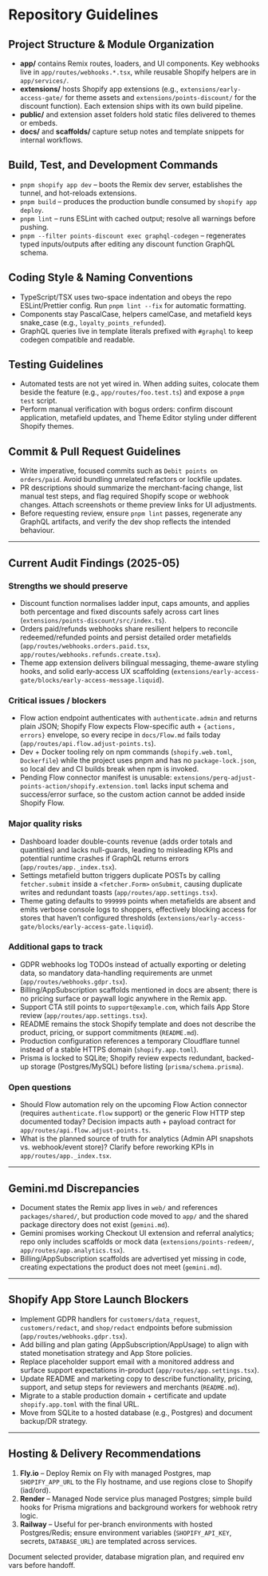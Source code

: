 # Repository Guidelines

## Project Structure & Module Organization
- **app/** contains Remix routes, loaders, and UI components. Key webhooks live in `app/routes/webhooks.*.tsx`, while reusable Shopify helpers are in `app/services/`.
- **extensions/** hosts Shopify app extensions (e.g., `extensions/early-access-gate/` for theme assets and `extensions/points-discount/` for the discount function). Each extension ships with its own build pipeline.
- **public/** and extension asset folders hold static files delivered to themes or embeds.
- **docs/** and **scaffolds/** capture setup notes and template snippets for internal workflows.

## Build, Test, and Development Commands
- `pnpm shopify app dev` – boots the Remix dev server, establishes the tunnel, and hot-reloads extensions.
- `pnpm build` – produces the production bundle consumed by `shopify app deploy`.
- `pnpm lint` – runs ESLint with cached output; resolve all warnings before pushing.
- `pnpm --filter points-discount exec graphql-codegen` – regenerates typed inputs/outputs after editing any discount function GraphQL schema.

## Coding Style & Naming Conventions
- TypeScript/TSX uses two-space indentation and obeys the repo ESLint/Prettier config. Run `pnpm lint --fix` for automatic formatting.
- Components stay PascalCase, helpers camelCase, and metafield keys snake_case (e.g., `loyalty_points_refunded`).
- GraphQL queries live in template literals prefixed with `#graphql` to keep codegen compatible and readable.

## Testing Guidelines
- Automated tests are not yet wired in. When adding suites, colocate them beside the feature (e.g., `app/routes/foo.test.ts`) and expose a `pnpm test` script.
- Perform manual verification with bogus orders: confirm discount application, metafield updates, and Theme Editor styling under different Shopify themes.

## Commit & Pull Request Guidelines
- Write imperative, focused commits such as `Debit points on orders/paid`. Avoid bundling unrelated refactors or lockfile updates.
- PR descriptions should summarize the merchant-facing change, list manual test steps, and flag required Shopify scope or webhook changes. Attach screenshots or theme preview links for UI adjustments.
- Before requesting review, ensure `pnpm lint` passes, regenerate any GraphQL artifacts, and verify the dev shop reflects the intended behaviour.

---

## Current Audit Findings (2025-05)

### Strengths we should preserve
- Discount function normalises ladder input, caps amounts, and applies both percentage and fixed discounts safely across cart lines (`extensions/points-discount/src/index.ts`).
- Orders paid/refunds webhooks share resilient helpers to reconcile redeemed/refunded points and persist detailed order metafields (`app/routes/webhooks.orders.paid.tsx`, `app/routes/webhooks.refunds.create.tsx`).
- Theme app extension delivers bilingual messaging, theme-aware styling hooks, and solid early-access UX scaffolding (`extensions/early-access-gate/blocks/early-access-message.liquid`).

### Critical issues / blockers
- Flow action endpoint authenticates with `authenticate.admin` and returns plain JSON; Shopify Flow expects Flow-specific auth + `{actions, errors}` envelope, so every recipe in `docs/Flow.md` fails today (`app/routes/api.flow.adjust-points.ts`).
- Dev + Docker tooling rely on npm commands (`shopify.web.toml`, `Dockerfile`) while the project uses pnpm and has no `package-lock.json`, so local dev and CI builds break when npm is invoked.
- Pending Flow connector manifest is unusable: `extensions/perq-adjust-points-action/shopify.extension.toml` lacks input schema and success/error surface, so the custom action cannot be added inside Shopify Flow.

### Major quality risks
- Dashboard loader double-counts revenue (adds order totals and quantities) and lacks null-guards, leading to misleading KPIs and potential runtime crashes if GraphQL returns errors (`app/routes/app._index.tsx`).
- Settings metafield button triggers duplicate POSTs by calling `fetcher.submit` inside a `<fetcher.Form>` `onSubmit`, causing duplicate writes and redundant toasts (`app/routes/app.settings.tsx`).
- Theme gating defaults to `999999` points when metafields are absent and emits verbose console logs to shoppers, effectively blocking access for stores that haven’t configured thresholds (`extensions/early-access-gate/blocks/early-access-gate.liquid`).

### Additional gaps to track
- GDPR webhooks log TODOs instead of actually exporting or deleting data, so mandatory data-handling requirements are unmet (`app/routes/webhooks.gdpr.tsx`).
- Billing/AppSubscription scaffolds mentioned in docs are absent; there is no pricing surface or paywall logic anywhere in the Remix app.
- Support CTA still points to `support@example.com`, which fails App Store review (`app/routes/app.settings.tsx`).
- README remains the stock Shopify template and does not describe the product, pricing, or support commitments (`README.md`).
- Production configuration references a temporary Cloudflare tunnel instead of a stable HTTPS domain (`shopify.app.toml`).
- Prisma is locked to SQLite; Shopify review expects redundant, backed-up storage (Postgres/MySQL) before listing (`prisma/schema.prisma`).

### Open questions
- Should Flow automation rely on the upcoming Flow Action connector (requires `authenticate.flow` support) or the generic Flow HTTP step documented today? Decision impacts auth + payload contract for `app/routes/api.flow.adjust-points.ts`.
- What is the planned source of truth for analytics (Admin API snapshots vs. webhook/event store)? Clarify before reworking KPIs in `app/routes/app._index.tsx`.

---

## Gemini.md Discrepancies
- Document states the Remix app lives in `web/` and references `packages/shared/`, but production code moved to `app/` and the shared package directory does not exist (`gemini.md`).
- Gemini promises working Checkout UI extension and referral analytics; repo only includes scaffolds or mock data (`extensions/points-redeem/`, `app/routes/app.analytics.tsx`).
- Billing/AppSubscription scaffolds are advertised yet missing in code, creating expectations the product does not meet (`gemini.md`).

---

## Shopify App Store Launch Blockers
- Implement GDPR handlers for `customers/data_request`, `customers/redact`, and `shop/redact` endpoints before submission (`app/routes/webhooks.gdpr.tsx`).
- Add billing and plan gating (AppSubscription/AppUsage) to align with stated monetisation strategy and App Store policies.
- Replace placeholder support email with a monitored address and surface support expectations in-product (`app/routes/app.settings.tsx`).
- Update README and marketing copy to describe functionality, pricing, support, and setup steps for reviewers and merchants (`README.md`).
- Migrate to a stable production domain + certificate and update `shopify.app.toml` with the final URL.
- Move from SQLite to a hosted database (e.g., Postgres) and document backup/DR strategy.

---

## Hosting & Delivery Recommendations
1. **Fly.io** – Deploy Remix on Fly with managed Postgres, map `SHOPIFY_APP_URL` to the Fly hostname, and use regions close to Shopify (iad/ord).
2. **Render** – Managed Node service plus managed Postgres; simple build hooks for Prisma migrations and background workers for webhook retry logic.
3. **Railway** – Useful for per-branch environments with hosted Postgres/Redis; ensure environment variables (`SHOPIFY_API_KEY`, secrets, `DATABASE_URL`) are templated across services.

Document selected provider, database migration plan, and required env vars before handoff.
